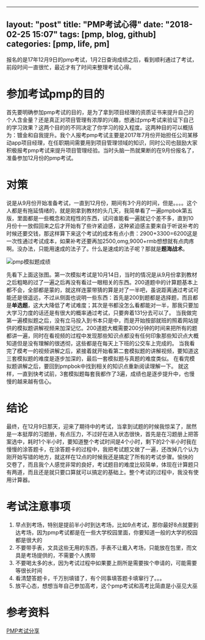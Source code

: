 
---
layout: "post"
title: "PMP考试心得"
date: "2018-02-25 15:07"
tags: [pmp, blog, github]
categories: [pmp, life, pm]
---

报名的是17年12月9日的pmp考试，1月2日查询成绩之后，看到顺利通过了考试，前段时间一直很忙，最近才有了时间来整理考试心得。 <!-- more -->

# 参加考试pmp的目的

首先要明确参加pmp考试的目的，是为了拿到项目经理的资质证书来提升自己的个人含金量？还是真正对项目管理有浓厚的兴趣，想通过pmp考试来验证下自己的学习效果？这两个目的的不同决定了你学习的投入程度。这两种目的可以概括为：镀金和自我提升。我个人报考pmp考试主要是2017年7月份开始担任公司某移动app项目经理，在任职期间需要用到项目管理领域的知识，同时公司也鼓励大家积极报考pmp考试来提升项目管理经验。当时头脑一热就果断的在9月份报名了，准备参加12月份的pmp考试。

# 对策

说是从9月份开始准备考试，一直到12月份，期间有3个月的时间，但是。。。。这个人都是有拖延情绪的，就是刚拿到教材的头几天，我简单看了一遍pmpbok第五版，里面都是一些概念和流程性的东西，试问谁能看一遍就记个差不多，直到10月份十一放假回来之后才开始有了些许紧迫感，这种紧迫感主要来自于听说补考的时候还要交钱，那这样算下来这个考试的成本有点小贵：2900+3300=6200这是一次性通过考试成本，如果补考还要再加2500,omg,9000+rmb想想就有点肉疼啊。没办法，只能用速成的法子了。什么是速成的法子呢？那就是**题海战术**。

![pmp模拟题成绩](/images/2018/02/pmp模拟题成绩.png)

先看下上面这张图。第一次模拟考试是10月14日，当时的情况是从9月份拿到教材之后粗略的过了一遍之后再没有看过一眼相关的东西。200道题中的计算题基本上都不会，全部都是蒙的，就这样连蒙带猜的算是对了一半吧，虽说距离通过考试可能还是很遥远，不过从侧面也说明一些东西：首先是200到题都是选择题，而且都是**单选题**，这大大降低了考试难度；其次是书都没怎么看都能对一半，那我只要加大学习力度的话还是有很大的概率通过考试，只要奔着131分去可以了。 当我做完第一遍模拟题之后，没有立马投入到书本只是中，而是开始按部就班的照着网站提供的模拟题讲解视频来加深记忆。200道题大概需要200分钟的时间来把所有的题都讲一遍，同时在看视频的过程中发现那些知识点都没有任何印象那些知识点大概知道但是没有理解的很透彻，这些都是在每天上下班的公交车上完成的。 当我看完了模考一的视频讲解之后，紧接着就开始看第二套模拟题的讲解视频，要知道这三套模拟题的难度是逐步加深的，最后一套模拟题与真题的难度类似。 在看完模拟题讲解之后，要回到pmpbok中找到相关的知识点重新阅读理解一下。 就这样，一直到快考试前，3套模拟题每套我都作了3遍，成绩也是逐步提升中，也慢慢的越来越有信心。

# 结论

最终，在12月9日那天，迎来了期待中的考试，当拿到试题的时候我惊呆了，居然是一本挺厚的习题册，有点压力，不过好在进入状态很快，首先是在习题册上把答案选中，耗时1个半小时，要知道整个考试时间是4个小时，剩下的2个半小时我在慢慢的涂答题卡，在涂答题卡的过程中，我把考试题又做了一遍，还改掉几个认为刚开始写错的地方，就这样在12点的时候我还是搞定了所有的考试步骤。愉快的交卷了，而且我个人感觉非常的良好，考试题目的难度比较简单，体现在计算题只有两道，而且还是就只要口算就可以搞定的基础上。整个考试的过程中，我没有使用计算器。

# 考试注意事项

1. 早点到考场，特别是提前半小时到达考场，比如9点考试，那你最好8点就要到达考场，因为pmp考试都是在一些大学校园里面，你要知道一般的大学的校园都是很大的
2. 不要带手表，文具这些无用的东西，手表不让戴入考场，只能放在包里，而文具是考场提供的，不需要个人携带
3. 不要喝太多的水，因为考试过程中如果要上厕所是需要挨个申请的，可能需要等很长时间
4. 看清楚答题卡，千万别填错了，有个同事填答题卡填窜行了。。。
5. 放平心态，想想当年自己参加高考，这个pmp考试和高考比简直是小巫见大巫

# 参考资料

[PMP考试分享](https://www.zhihu.com/question/19882243)

